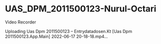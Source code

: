 # UAS_DPM_2011500123-Nurul-Octari
Video Recorder

Uploading Uas Dpm 2011500123 – Entrydatadosen.Kt [Uas Dpm 2011500123.App.Main] 2022-06-17 20-18-18.mp4…

